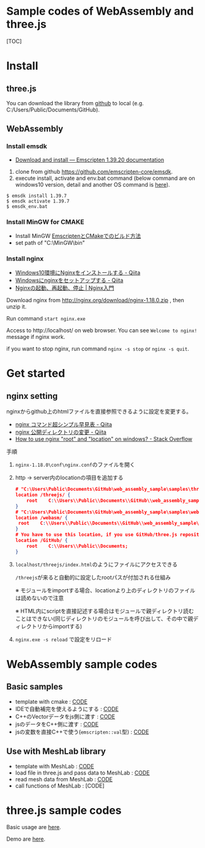 # Sample codes of WebAssembly and three.js



[TOC]

# Install

## three.js

You can download the library from [github](https://github.com/mrdoob/three.js/tree/dev/examples) to local (e.g. C:/Users/Public/Documents/GitHub).

## WebAssembly

### Install emsdk

- [Download and install — Emscripten 1.39.20 documentation](https://emscripten.org/docs/getting_started/downloads.html)

1. clone from github https://github.com/emscripten-core/emsdk.
2. execute install, activate and env.bat command (below command are on windows10 version, detail and another OS command is [here](https://emscripten.org/docs/getting_started/downloads.html)).

```
$ emsdk install 1.39.7
$ emsdk activate 1.39.7
$ emsdk_env.bat
```

### Install MinGW for CMAKE

- Install MinGW [EmscriptenとCMakeでのビルド方法](https://gist.github.com/faithandbrave/9b3d439d135e63abdbe7)
- set path of "C:\MinGW\bin"

### Install nginx

- [Windows10環境にNginxをインストールする - Qiita](https://qiita.com/ita3qiita/items/35f0b0d1b61c801b738d)
- [Windowsにnginxをセットアップする - Qiita](https://qiita.com/tatuno/items/44ec8130d7544d1534f7)
- [Nginxの起動、再起動、停止 | Nginx入門](https://www.adminweb.jp/nginx/install/index2.html)

Download nginx from http://nginx.org/download/nginx-1.18.0.zip , then unzip it.

Run command `start nginx.exe`

Access to http://localhost/ on web browser. You can see `Welcome to nginx!` message if nginx work.

if you want to stop nginx, run command `nginx -s stop` or `nginx -s quit`.


# Get started

## nginx setting

nginxからgithub上のhtmlファイルを直接参照できるように設定を変更する。

- [nginx コマンド超シンプル早見表 - Qiita](https://qiita.com/katzueno/items/44e02db2f1bfa0de5860)
- [nginx 公開ディレクトリの変更 - Qiita](https://qiita.com/ShinyaOkazawa/items/789db336f27f0d080152)
- [How to use nginx "root" and "location" on windows? - Stack Overflow](https://stackoverflow.com/questions/31531231/how-to-use-nginx-root-and-location-on-windows)


手順

1. `nginx-1.18.0\conf\nginx.conf`のファイルを開く

2. http → server内のlocationの項目を追加する

   ```json
   # "C:\Users\Public\Documents\GitHub\web_assembly_sample\samples\threejs\"内にあるhtmlファイルを参照したい場合
   location /threejs/ {
       root    C:\\Users\\Public\\Documents\\GitHub\\web_assembly_sample\\samples;
   }
   # "C:\Users\Public\Documents\GitHub\web_assembly_sample\samples\webasm\"内にあるhtmlファイルを参照したい場合
   location /webasm/ {
   	root    C:\\Users\\Public\\Documents\\GitHub\\web_assembly_sample\\samples;
   }
   # You have to use this location, if you use GitHub/three.js repository libraries
   location /GitHub/ {
       root    C:\\Users\\Public\\Documents;
   }
   ```

3. `localhost/threejs/index.html`のようにファイルにアクセスできる

   `/threejs`が来ると自動的に設定したrootパスが付加される仕組み

   ※ モジュールをimportする場合、locationより上のディレクトリのファイルは読めないので注意

   ※ HTML内にscriptを直接記述する場合はモジュールで親ディレクトリ読むことはできない(同じディレクトリのモジュールを呼び出して、その中で親ディレクトリからimportする)

4. `nginx.exe -s reload` で設定をリロード

# WebAssembly sample codes

## Basic samples

- template with cmake : [CODE](./samples/webasm/cmake_template)
- IDEで自動補完を使えるようにする : [CODE](./samples/webasm/cmake_with_Qt)
- C++のVectorデータをjs側に渡す : [CODE](./samples/webasm/vector_to_js)
- jsのデータをC++側に渡す : [CODE](./samples/webasm/vector_from_js)
- jsの変数を直接C++で使う(`emscripten::val`型) : [CODE](samples/webasm/cmake_meshlab_load_file)

## Use with MeshLab library

- template with MeshLab : [CODE](./samples/webasm/cmake_meshlab)
- load file in three.js and pass data to MeshLab : [CODE](samples/webasm/cmake_meshlab_load_file)
- read mesh data from MeshLab : [CODE](samples/webasm/cmake_meshlab_send_data)
- call functions of MeshLab : [CODE]

# three.js sample codes

Basic usage are [here](./samples/threejs).

Demo are [here](samples/threejs_demo).

















